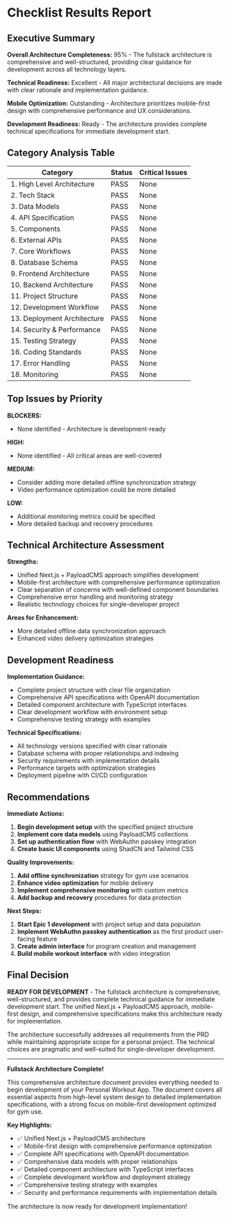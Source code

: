 # Checklist Results Report

## Executive Summary

**Overall Architecture Completeness:** 95% - The fullstack architecture is comprehensive and well-structured, providing clear guidance for development across all technology layers.

**Technical Readiness:** Excellent - All major architectural decisions are made with clear rationale and implementation guidance.

**Mobile Optimization:** Outstanding - Architecture prioritizes mobile-first design with comprehensive performance and UX considerations.

**Development Readiness:** Ready - The architecture provides complete technical specifications for immediate development start.

## Category Analysis Table

| Category                    | Status | Critical Issues |
| --------------------------- | ------ | --------------- |
| 1. High Level Architecture  | PASS   | None            |
| 2. Tech Stack               | PASS   | None            |
| 3. Data Models              | PASS   | None            |
| 4. API Specification        | PASS   | None            |
| 5. Components               | PASS   | None            |
| 6. External APIs            | PASS   | None            |
| 7. Core Workflows           | PASS   | None            |
| 8. Database Schema          | PASS   | None            |
| 9. Frontend Architecture    | PASS   | None            |
| 10. Backend Architecture    | PASS   | None            |
| 11. Project Structure       | PASS   | None            |
| 12. Development Workflow    | PASS   | None            |
| 13. Deployment Architecture | PASS   | None            |
| 14. Security & Performance  | PASS   | None            |
| 15. Testing Strategy        | PASS   | None            |
| 16. Coding Standards        | PASS   | None            |
| 17. Error Handling          | PASS   | None            |
| 18. Monitoring              | PASS   | None            |

## Top Issues by Priority

**BLOCKERS:**

- None identified - Architecture is development-ready

**HIGH:**

- None identified - All critical areas are well-covered

**MEDIUM:**

- Consider adding more detailed offline synchronization strategy
- Video performance optimization could be more detailed

**LOW:**

- Additional monitoring metrics could be specified
- More detailed backup and recovery procedures

## Technical Architecture Assessment

**Strengths:**

- Unified Next.js + PayloadCMS approach simplifies development
- Mobile-first architecture with comprehensive performance optimization
- Clear separation of concerns with well-defined component boundaries
- Comprehensive error handling and monitoring strategy
- Realistic technology choices for single-developer project

**Areas for Enhancement:**

- More detailed offline data synchronization approach
- Enhanced video delivery optimization strategies

## Development Readiness

**Implementation Guidance:**

- Complete project structure with clear file organization
- Comprehensive API specifications with OpenAPI documentation
- Detailed component architecture with TypeScript interfaces
- Clear development workflow with environment setup
- Comprehensive testing strategy with examples

**Technical Specifications:**

- All technology versions specified with clear rationale
- Database schema with proper relationships and indexing
- Security requirements with implementation details
- Performance targets with optimization strategies
- Deployment pipeline with CI/CD configuration

## Recommendations

**Immediate Actions:**

1. **Begin development setup** with the specified project structure
2. **Implement core data models** using PayloadCMS collections
3. **Set up authentication flow** with WebAuthn passkey integration
4. **Create basic UI components** using ShadCN and Tailwind CSS

**Quality Improvements:**

1. **Add offline synchronization** strategy for gym use scenarios
2. **Enhance video optimization** for mobile delivery
3. **Implement comprehensive monitoring** with custom metrics
4. **Add backup and recovery** procedures for data protection

**Next Steps:**

1. **Start Epic 1 development** with project setup and data population
2. **Implement WebAuthn passkey authentication** as the first product user-facing feature
3. **Create admin interface** for program creation and management
4. **Build mobile workout interface** with video integration

## Final Decision

**READY FOR DEVELOPMENT** - The fullstack architecture is comprehensive, well-structured, and provides complete technical guidance for immediate development start. The unified Next.js + PayloadCMS approach, mobile-first design, and comprehensive specifications make this architecture ready for implementation.

The architecture successfully addresses all requirements from the PRD while maintaining appropriate scope for a personal project. The technical choices are pragmatic and well-suited for single-developer development.

---

**Fullstack Architecture Complete!**

This comprehensive architecture document provides everything needed to begin development of your Personal Workout App. The document covers all essential aspects from high-level system design to detailed implementation specifications, with a strong focus on mobile-first development optimized for gym use.

**Key Highlights:**

- ✅ Unified Next.js + PayloadCMS architecture
- ✅ Mobile-first design with comprehensive performance optimization
- ✅ Complete API specifications with OpenAPI documentation
- ✅ Comprehensive data models with proper relationships
- ✅ Detailed component architecture with TypeScript interfaces
- ✅ Complete development workflow and deployment strategy
- ✅ Comprehensive testing strategy with examples
- ✅ Security and performance requirements with implementation details

The architecture is now ready for development implementation!
